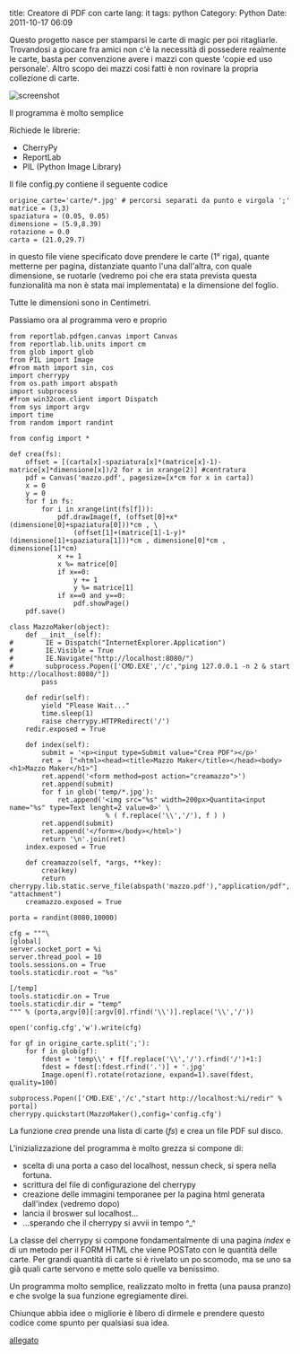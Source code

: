 title: Creatore di PDF con carte
lang: it
tags: python
Category: Python
Date: 2011-10-17 06:09

Questo progetto nasce per stamparsi le carte di magic per poi ritagliarle.
Trovandosi a giocare fra amici non c'è la necessità di possedere realmente le carte, basta per convenzione avere i mazzi con queste 'copie ed uso personale'.
Altro scopo dei mazzi cosi fatti è non rovinare la propria collezione di carte.

![screenshot]({filename}/images/mazzomaker.png)

Il programma è molto semplice

Richiede le librerie:

- CherryPy
- ReportLab
- PIL (Python Image Library)

Il file config.py contiene il seguente codice

	origine_carte='carte/*.jpg' # percorsi separati da punto e virgola ';'
	matrice = (3,3)
	spaziatura = (0.05, 0.05)
	dimensione = (5.9,8.39)
	rotazione = 0.0
	carta = (21.0,29.7)

in questo file viene specificato dove prendere le carte (1° riga), quante metterne per pagina, distanziate quanto l'una dall'altra, con quale dimensione, se ruotarle (vedremo poi che era stata prevista questa funzionalità ma non è stata mai implementata) e la dimensione del foglio.

Tutte le dimensioni sono in Centimetri.

Passiamo ora al programma vero e proprio

	from reportlab.pdfgen.canvas import Canvas
	from reportlab.lib.units import cm
	from glob import glob
	from PIL import Image
	#from math import sin, cos
	import cherrypy
	from os.path import abspath
	import subprocess
	#from win32com.client import Dispatch
	from sys import argv
	import time
	from random import randint
	
	from config import *
	
	def crea(fs):
	    offset = [(carta[x]-spaziatura[x]*(matrice[x]-1)-matrice[x]*dimensione[x])/2 for x in xrange(2)] #centratura
	    pdf = Canvas('mazzo.pdf', pagesize=[x*cm for x in carta])
	    x = 0
	    y = 0
	    for f in fs:
	        for i in xrange(int(fs[f])):
	            pdf.drawImage(f, (offset[0]+x*(dimensione[0]+spaziatura[0]))*cm , \
	                (offset[1]+(matrice[1]-1-y)*(dimensione[1]+spaziatura[1]))*cm , dimensione[0]*cm , dimensione[1]*cm)
	            x += 1
	            x %= matrice[0]
	            if x==0:
	                y += 1
	                y %= matrice[1]
	            if x==0 and y==0:
	                pdf.showPage()
	    pdf.save()
	
	class MazzoMaker(object):
	    def __init__(self):
	#        IE = Dispatch("InternetExplorer.Application")
	#        IE.Visible = True
	#        IE.Navigate("http://localhost:8080/")
	#        subprocess.Popen(['CMD.EXE','/c',"ping 127.0.0.1 -n 2 & start http://localhost:8080/"])
	        pass
	                               
	    def redir(self):
	        yield "Please Wait..."
	        time.sleep(1)
	        raise cherrypy.HTTPRedirect('/')
	    redir.exposed = True
	        
	    def index(self):    
	        submit = '<p><input type=Submit value="Crea PDF"></p>'
	        ret =  ["<html><head><title>Mazzo Maker</title></head><body><h1>Mazzo Maker</h1>"]
	        ret.append('<form method=post action="creamazzo">')
	        ret.append(submit)
	        for f in glob('temp/*.jpg'):
	            ret.append('<img src="%s" width=200px>Quantita<input name="%s" type=Text lenght=2 value=0>' \
	                        % ( f.replace('\\','/'), f ) )
	        ret.append(submit)
	        ret.append('</form></body></html>')
	        return '\n'.join(ret)
	    index.exposed = True
	    
	    def creamazzo(self, *args, **key):
	        crea(key)
	        return cherrypy.lib.static.serve_file(abspath('mazzo.pdf'),"application/pdf", "attachment")
	    creamazzo.exposed = True
	
	porta = randint(8080,10000)
	
	cfg = """\
	[global]
	server.socket_port = %i
	server.thread_pool = 10
	tools.sessions.on = True
	tools.staticdir.root = "%s"
	
	[/temp]
	tools.staticdir.on = True
	tools.staticdir.dir = "temp"
	""" % (porta,argv[0][:argv[0].rfind('\\')].replace('\\','/'))
	
	open('config.cfg','w').write(cfg)
	
	for gf in origine_carte.split(';'):
	    for f in glob(gf):
	        fdest = 'temp\\' + f[f.replace('\\','/').rfind('/')+1:]
	        fdest = fdest[:fdest.rfind('.')] + '.jpg'
	        Image.open(f).rotate(rotazione, expand=1).save(fdest, quality=100)
	        
	subprocess.Popen(['CMD.EXE','/c',"start http://localhost:%i/redir" % porta])
	cherrypy.quickstart(MazzoMaker(),config='config.cfg')

La funzione *crea* prende una lista di carte (*fs*) e crea un file PDF sul disco.

L'inizializzazione del programma è molto grezza si compone di:

- scelta di una porta a caso del localhost, nessun check, si spera nella fortuna.
- scrittura del file di configurazione del cherrypy
- creazione delle immagini temporanee per la pagina html generata dall'index (vedremo dopo)
- lancia il broswer sul localhost...
- ...sperando che il cherrypy si avvii in tempo ^_^

La classe del cherrypy si compone fondamentalmente di una pagina *index* e di un metodo per il FORM HTML che viene POSTato con le quantità delle carte. Per grandi quantità di carte si è rivelato un po scomodo, ma se uno sa già quali carte servono e mette solo quelle va benissimo.

Un programma molto semplice, realizzato molto in fretta (una pausa pranzo) e che svolge la sua funzione egregiamente direi.

Chiunque abbia idee o migliorie è libero di dirmele e prendere questo codice come spunto per qualsiasi sua idea.

[allegato]({filename}/extras/cartemagic.rar)